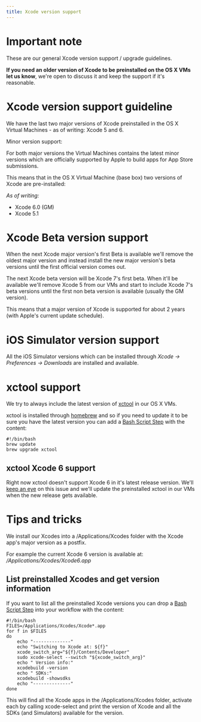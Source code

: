 ```yaml
---
title: Xcode version support
---
```


# Important note

These are our general Xcode version support / upgrade guidelines.

**If you need an older version of Xcode to be preinstalled on the OS X VMs let us know**,
we're open to discuss it and keep the support if it's reasonable.


# Xcode version support guideline

We have the last two major versions of Xcode preinstalled in the OS X Virtual Machines - as of writing: Xcode 5 and 6.

Minor version support:

For both major versions the Virtual Machines contains the latest minor versions which are officially supported by Apple to build apps for App Store submissions.

This means that in the OS X Virtual Machine (base box) two versions of Xcode are pre-installed:

*As of writing:*

* Xcode 6.0 (GM)
* Xcode 5.1


# Xcode Beta version support

When the next Xcode major version's first Beta is available we'll remove the oldest major version
and instead install the new major version's beta versions until the first official version comes out.

The next Xcode beta version will be Xcode 7's first beta.
When it'll be available we'll remove Xcode 5 from our VMs and start to include Xcode 7's beta versions
until the first non beta version is available (usually the GM version).

This means that a major version of Xcode is supported for about 2 years (with Apple's current update schedule).


# iOS Simulator version support

All the iOS Simulator versions which can be installed
through *Xcode -> Preferences -> Downloads* are installed and available.


# xctool support

We try to always include the latest version of [xctool](https://github.com/facebook/xctool)
in our OS X VMs.

xctool is installed through [homebrew](http://brew.sh/) and so if you need to update it
to be sure you have the latest version you can add a [Bash Script Step](https://github.com/bitrise-io/steps-bash-script)
with the content:


    #!/bin/bash
    brew update
    brew upgrade xctool

## xctool Xcode 6 support

Right now xctool doesn't support Xcode 6 in it's latest release version.
We'll [keep an eye](https://github.com/facebook/xctool/issues/380) on this issue
and we'll update the preinstalled xctool in our VMs when the new release gets available.


# Tips and tricks

We install our Xcodes into a /Applications/Xcodes folder with the Xcode app's major version as a postfix.

For example the current Xcode 6 version is available at: */Applications/Xcodes/Xcode6.app*


## List preinstalled Xcodes and get version information

If you want to list all the preinstalled Xcode versions you can drop
a [Bash Script Step](https://github.com/bitrise-io/steps-bash-script) into your
workflow with the content:

    #!/bin/bash
    FILES=/Applications/Xcodes/Xcode*.app
    for f in $FILES
    do
    	echo "--------------"
    	echo "Switching to Xcode at: ${f}"
    	xcode_switch_arg="${f}/Contents/Developer"
    	sudo xcode-select --switch "${xcode_switch_arg}"
    	echo " Version info:"
    	xcodebuild -version
    	echo " SDKs:"
    	xcodebuild -showsdks
    	echo "--------------"
    done

This will find all the Xcode apps in the /Applications/Xcodes folder,
activate each by calling xcode-select and print the version of Xcode
and all the SDKs (and Simulators) available for the version.

